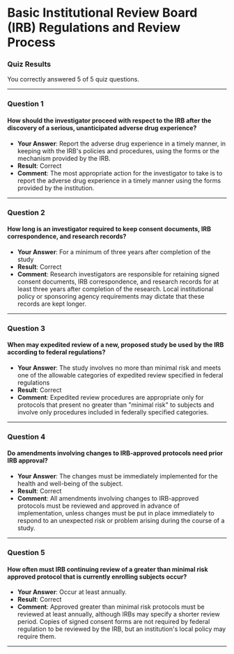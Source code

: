 # Basic Institutional Review Board (IRB) Regulations and Review Process

### Quiz Results
You correctly answered 5 of 5 quiz questions.

---

### Question 1
#### How should the investigator proceed with respect to the IRB after the discovery of a serious, unanticipated adverse drug experience?
- **Your Answer**: Report the adverse drug experience in a timely manner, in keeping with the IRB's policies and procedures, using the forms or the mechanism provided by the IRB.
- **Result**: Correct
- **Comment**: The most appropriate action for the investigator to take is to report the adverse drug experience in a timely manner using the forms provided by the institution.

---

### Question 2
#### How long is an investigator required to keep consent documents, IRB correspondence, and research records?
- **Your Answer**: For a minimum of three years after completion of the study
- **Result**: Correct
- **Comment**: Research investigators are responsible for retaining signed consent documents, IRB correspondence, and research records for at least three years after completion of the research. Local institutional policy or sponsoring agency requirements may dictate that these records are kept longer.

---

### Question 3
#### When may expedited review of a new, proposed study be used by the IRB according to federal regulations?
- **Your Answer**: The study involves no more than minimal risk and meets one of the allowable categories of expedited review specified in federal regulations
- **Result**: Correct
- **Comment**: Expedited review procedures are appropriate only for protocols that present no greater than "minimal risk" to subjects and involve only procedures included in federally specified categories.

---

### Question 4
#### Do amendments involving changes to IRB-approved protocols need prior IRB approval?
- **Your Answer**: The changes must be immediately implemented for the health and well-being of the subject.
- **Result**: Correct
- **Comment**: All amendments involving changes to IRB-approved protocols must be reviewed and approved in advance of implementation, unless changes must be put in place immediately to respond to an unexpected risk or problem arising during the course of a study.

---

### Question 5
#### How often must IRB continuing review of a greater than minimal risk approved protocol that is currently enrolling subjects occur?
- **Your Answer**: Occur at least annually.
- **Result**: Correct
- **Comment**: Approved greater than minimal risk protocols must be reviewed at least annually, although IRBs may specify a shorter review period. Copies of signed consent forms are not required by federal regulation to be reviewed by the IRB, but an institution's local policy may require them.

---
